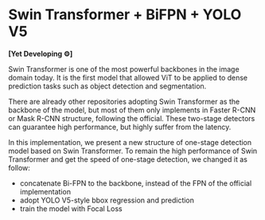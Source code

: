# Swin Transformer + BiFPN + YOLO V5

**[Yet Developing ⚙️]**

Swin Transformer is one of the most powerful backbones in the image domain today. It is the first model that allowed ViT to be applied to dense prediction tasks such as object detection and segmentation.  

There are already other repositories adopting Swin Transformer as the backbone of the model, but most of them only implements in Faster R-CNN or Mask R-CNN structure, following the official. These two-stage detectors can guarantee high performance, but highly suffer from the latency.  

In this implementation, we present a new structure of one-stage detection model based on Swin Transformer. To remain the high performance of Swin Transformer and get the speed of one-stage detection, we changed it as follow:
* concatenate Bi-FPN to the backbone, instead of the FPN of the official implementation
* adopt YOLO V5-style bbox regression and prediction
* train the model with Focal Loss



